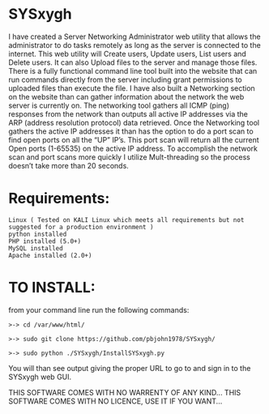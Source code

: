 # SYSxygh

I have created a Server Networking Administrator web utility that allows the
administrator to do tasks remotely as long as the server is connected to the internet. This
web utility will Create users, Update users, List users and Delete users. It can also
Upload files to the server and manage those files. There is a fully functional command
line tool built into the website that can run commands directly from the server including
grant permissions to uploaded files than execute the file. I have also built a Networking
section on the website than can gather information about the network the web server is
currently on. The networking tool gathers all ICMP (ping) responses from the network
than outputs all active IP addresses via the ARP (address resolution protocol) data
retrieved. Once the Networking tool gathers the active IP addresses it than has the option
to do a port scan to find open ports on all the “UP” IP’s. This port scan will return all the
current Open ports (1-65535) on the active IP address. To accomplish the network scan
and port scans more quickly I utilize Mult-threading so the process doesn’t take more
than 20 seconds.

# Requirements:
```
Linux ( Tested on KALI Linux which meets all requirements but not suggested for a production environment )
python installed
PHP installed (5.0+)
MySQL installed
Apache installed (2.0+)
```

# TO INSTALL:
from your command line run the following commands:
```
>-> cd /var/www/html/

>-> sudo git clone https://github.com/pbjohn1978/SYSxygh/

>-> sudo python ./SYSxygh/InstallSYSxygh.py
```
You will than see output giving the proper URL to go to and sign in to the SYSxygh web GUI.

THIS SOFTWARE COMES WITH NO WARRENTY OF ANY KIND... THIS SOFTWARE COMES WITH NO LICENCE, USE IT IF YOU WANT...
